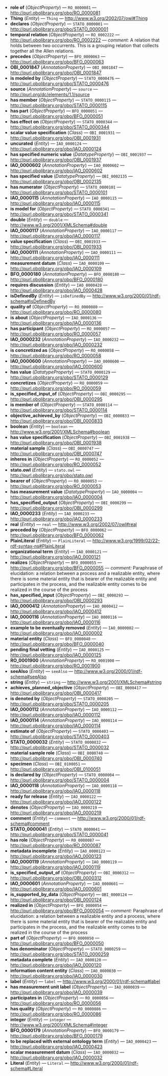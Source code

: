 - **role of** (*ObjectProperty*) — `RO_0000081` — <http://purl.obolibrary.org/obo/RO_0000081>
  <span class='search-tokens' style='display:none'>RO 0000081 RO_0000081 http://purl.obolibrary.org/obo/RO 0000081 http://purl.obolibrary.org/obo/RO_0000081 http://purl.obolibrary.org/obo/ro 0000081 http://purl.obolibrary.org/obo/ro_0000081 ro 0000081 ro_0000081 role of</span>
- **Thing** (*Entity*) — `Thing` — <http://www.w3.org/2002/07/owl#Thing>
  <span class='search-tokens' style='display:none'>Thing http://www.w3.org/2002/07/owl# Thing http://www.w3.org/2002/07/owl# thing http://www.w3.org/2002/07/owl#Thing http://www.w3.org/2002/07/owl#thing thing</span>
- **declares** (*ObjectProperty*) — `STATO_0000001` — <http://purl.obolibrary.org/obo/STATO_0000001>
  <span class='search-tokens' style='display:none'>STATO 0000001 STATO_0000001 declares http://purl.obolibrary.org/obo/STATO 0000001 http://purl.obolibrary.org/obo/STATO_0000001 http://purl.obolibrary.org/obo/stato 0000001 http://purl.obolibrary.org/obo/stato_0000001 stato 0000001 stato_0000001</span>
- **temporal relation** (*ObjectProperty*) — `RO_0002222` — <http://purl.obolibrary.org/obo/RO_0002222> — _comment:_ A relation that holds between two occurrents. This is a grouping relation that collects together all the Allen relations.
  <span class='search-tokens' style='display:none'>RO 0002222 RO_0002222 http://purl.obolibrary.org/obo/RO 0002222 http://purl.obolibrary.org/obo/RO_0002222 http://purl.obolibrary.org/obo/ro 0002222 http://purl.obolibrary.org/obo/ro_0002222 ro 0002222 ro_0002222 temporal relation</span>
- **precedes** (*ObjectProperty*) — `BFO_0000063` — <http://purl.obolibrary.org/obo/BFO_0000063>
  <span class='search-tokens' style='display:none'>BFO 0000063 BFO_0000063 bfo 0000063 bfo_0000063 http://purl.obolibrary.org/obo/BFO 0000063 http://purl.obolibrary.org/obo/BFO_0000063 http://purl.obolibrary.org/obo/bfo 0000063 http://purl.obolibrary.org/obo/bfo_0000063 precedes</span>
- **OBI_0001847** (*AnnotationProperty*) — `OBI_0001847` — <http://purl.obolibrary.org/obo/OBI_0001847>
  <span class='search-tokens' style='display:none'>OBI 0001847 OBI_0001847 http://purl.obolibrary.org/obo/OBI 0001847 http://purl.obolibrary.org/obo/OBI_0001847 http://purl.obolibrary.org/obo/obi 0001847 http://purl.obolibrary.org/obo/obi_0001847 obi 0001847 obi_0001847</span>
- **is modeled by** (*ObjectProperty*) — `STATO_0000476` — <http://purl.obolibrary.org/obo/STATO_0000476>
  <span class='search-tokens' style='display:none'>STATO 0000476 STATO_0000476 http://purl.obolibrary.org/obo/STATO 0000476 http://purl.obolibrary.org/obo/STATO_0000476 http://purl.obolibrary.org/obo/stato 0000476 http://purl.obolibrary.org/obo/stato_0000476 is modeled by stato 0000476 stato_0000476</span>
- **source** (*AnnotationProperty*) — `source` — <http://purl.org/dc/elements/1.1/source>
  <span class='search-tokens' style='display:none'>http://purl.org/dc/elements/1.1/source source</span>
- **has member** (*ObjectProperty*) — `STATO_0000115` — <http://purl.obolibrary.org/obo/STATO_0000115>
  <span class='search-tokens' style='display:none'>STATO 0000115 STATO_0000115 has member http://purl.obolibrary.org/obo/STATO 0000115 http://purl.obolibrary.org/obo/STATO_0000115 http://purl.obolibrary.org/obo/stato 0000115 http://purl.obolibrary.org/obo/stato_0000115 stato 0000115 stato_0000115</span>
- **has part** (*ObjectProperty*) — `BFO_0000051` — <http://purl.obolibrary.org/obo/BFO_0000051>
  <span class='search-tokens' style='display:none'>BFO 0000051 BFO_0000051 bfo 0000051 bfo_0000051 has part http://purl.obolibrary.org/obo/BFO 0000051 http://purl.obolibrary.org/obo/BFO_0000051 http://purl.obolibrary.org/obo/bfo 0000051 http://purl.obolibrary.org/obo/bfo_0000051</span>
- **has effect on** (*ObjectProperty*) — `STATO_0000344` — <http://purl.obolibrary.org/obo/STATO_0000344>
  <span class='search-tokens' style='display:none'>STATO 0000344 STATO_0000344 has effect on http://purl.obolibrary.org/obo/STATO 0000344 http://purl.obolibrary.org/obo/STATO_0000344 http://purl.obolibrary.org/obo/stato 0000344 http://purl.obolibrary.org/obo/stato_0000344 stato 0000344 stato_0000344</span>
- **scalar value specification** (*Class*) — `OBI_0001931` — <http://purl.obolibrary.org/obo/OBI_0001931>
  <span class='search-tokens' style='display:none'>OBI 0001931 OBI_0001931 http://purl.obolibrary.org/obo/OBI 0001931 http://purl.obolibrary.org/obo/OBI_0001931 http://purl.obolibrary.org/obo/obi 0001931 http://purl.obolibrary.org/obo/obi_0001931 obi 0001931 obi_0001931 scalar value specification</span>
- **uncurated** (*Entity*) — `IAO_0000124` — <http://purl.obolibrary.org/obo/IAO_0000124>
  <span class='search-tokens' style='display:none'>IAO 0000124 IAO_0000124 http://purl.obolibrary.org/obo/IAO 0000124 http://purl.obolibrary.org/obo/IAO_0000124 http://purl.obolibrary.org/obo/iao 0000124 http://purl.obolibrary.org/obo/iao_0000124 iao 0000124 iao_0000124 uncurated</span>
- **has specified numeric value** (*DatatypeProperty*) — `OBI_0001937` — <http://purl.obolibrary.org/obo/OBI_0001937>
  <span class='search-tokens' style='display:none'>OBI 0001937 OBI_0001937 has specified numeric value http://purl.obolibrary.org/obo/OBI 0001937 http://purl.obolibrary.org/obo/OBI_0001937 http://purl.obolibrary.org/obo/obi 0001937 http://purl.obolibrary.org/obo/obi_0001937 obi 0001937 obi_0001937</span>
- **IAO_0000602** (*AnnotationProperty*) — `IAO_0000602` — <http://purl.obolibrary.org/obo/IAO_0000602>
  <span class='search-tokens' style='display:none'>IAO 0000602 IAO_0000602 http://purl.obolibrary.org/obo/IAO 0000602 http://purl.obolibrary.org/obo/IAO_0000602 http://purl.obolibrary.org/obo/iao 0000602 http://purl.obolibrary.org/obo/iao_0000602 iao 0000602 iao_0000602</span>
- **has specified value** (*DatatypeProperty*) — `OBI_0002135` — <http://purl.obolibrary.org/obo/OBI_0002135>
  <span class='search-tokens' style='display:none'>OBI 0002135 OBI_0002135 has specified value http://purl.obolibrary.org/obo/OBI 0002135 http://purl.obolibrary.org/obo/OBI_0002135 http://purl.obolibrary.org/obo/obi 0002135 http://purl.obolibrary.org/obo/obi_0002135 obi 0002135 obi_0002135</span>
- **has numerator** (*ObjectProperty*) — `STATO_0000101` — <http://purl.obolibrary.org/obo/STATO_0000101>
  <span class='search-tokens' style='display:none'>STATO 0000101 STATO_0000101 has numerator http://purl.obolibrary.org/obo/STATO 0000101 http://purl.obolibrary.org/obo/STATO_0000101 http://purl.obolibrary.org/obo/stato 0000101 http://purl.obolibrary.org/obo/stato_0000101 stato 0000101 stato_0000101</span>
- **IAO_0000115** (*AnnotationProperty*) — `IAO_0000115` — <http://purl.obolibrary.org/obo/IAO_0000115>
  <span class='search-tokens' style='display:none'>IAO 0000115 IAO_0000115 http://purl.obolibrary.org/obo/IAO 0000115 http://purl.obolibrary.org/obo/IAO_0000115 http://purl.obolibrary.org/obo/iao 0000115 http://purl.obolibrary.org/obo/iao_0000115 iao 0000115 iao_0000115</span>
- **is model for** (*ObjectProperty*) — `STATO_0000341` — <http://purl.obolibrary.org/obo/STATO_0000341>
  <span class='search-tokens' style='display:none'>STATO 0000341 STATO_0000341 http://purl.obolibrary.org/obo/STATO 0000341 http://purl.obolibrary.org/obo/STATO_0000341 http://purl.obolibrary.org/obo/stato 0000341 http://purl.obolibrary.org/obo/stato_0000341 is model for stato 0000341 stato_0000341</span>
- **double** (*Entity*) — `double` — <http://www.w3.org/2001/XMLSchema#double>
  <span class='search-tokens' style='display:none'>double http://www.w3.org/2001/XML Schema#double http://www.w3.org/2001/XMLSchema#double http://www.w3.org/2001/xml schema#double http://www.w3.org/2001/xmlschema#double</span>
- **IAO_0000117** (*AnnotationProperty*) — `IAO_0000117` — <http://purl.obolibrary.org/obo/IAO_0000117>
  <span class='search-tokens' style='display:none'>IAO 0000117 IAO_0000117 http://purl.obolibrary.org/obo/IAO 0000117 http://purl.obolibrary.org/obo/IAO_0000117 http://purl.obolibrary.org/obo/iao 0000117 http://purl.obolibrary.org/obo/iao_0000117 iao 0000117 iao_0000117</span>
- **value specification** (*Class*) — `OBI_0001933` — <http://purl.obolibrary.org/obo/OBI_0001933>
  <span class='search-tokens' style='display:none'>OBI 0001933 OBI_0001933 http://purl.obolibrary.org/obo/OBI 0001933 http://purl.obolibrary.org/obo/OBI_0001933 http://purl.obolibrary.org/obo/obi 0001933 http://purl.obolibrary.org/obo/obi_0001933 obi 0001933 obi_0001933 value specification</span>
- **IAO_0000111** (*AnnotationProperty*) — `IAO_0000111` — <http://purl.obolibrary.org/obo/IAO_0000111>
  <span class='search-tokens' style='display:none'>IAO 0000111 IAO_0000111 http://purl.obolibrary.org/obo/IAO 0000111 http://purl.obolibrary.org/obo/IAO_0000111 http://purl.obolibrary.org/obo/iao 0000111 http://purl.obolibrary.org/obo/iao_0000111 iao 0000111 iao_0000111</span>
- **measurement datum** (*Class*) — `IAO_0000109` — <http://purl.obolibrary.org/obo/IAO_0000109>
  <span class='search-tokens' style='display:none'>IAO 0000109 IAO_0000109 http://purl.obolibrary.org/obo/IAO 0000109 http://purl.obolibrary.org/obo/IAO_0000109 http://purl.obolibrary.org/obo/iao 0000109 http://purl.obolibrary.org/obo/iao_0000109 iao 0000109 iao_0000109 measurement datum</span>
- **BFO_0000180** (*AnnotationProperty*) — `BFO_0000180` — <http://purl.obolibrary.org/obo/BFO_0000180>
  <span class='search-tokens' style='display:none'>BFO 0000180 BFO_0000180 bfo 0000180 bfo_0000180 http://purl.obolibrary.org/obo/BFO 0000180 http://purl.obolibrary.org/obo/BFO_0000180 http://purl.obolibrary.org/obo/bfo 0000180 http://purl.obolibrary.org/obo/bfo_0000180</span>
- **requires discussion** (*Entity*) — `IAO_0000428` — <http://purl.obolibrary.org/obo/IAO_0000428>
  <span class='search-tokens' style='display:none'>IAO 0000428 IAO_0000428 http://purl.obolibrary.org/obo/IAO 0000428 http://purl.obolibrary.org/obo/IAO_0000428 http://purl.obolibrary.org/obo/iao 0000428 http://purl.obolibrary.org/obo/iao_0000428 iao 0000428 iao_0000428 requires discussion</span>
- **isDefinedBy** (*Entity*) — `isDefinedBy` — <http://www.w3.org/2000/01/rdf-schema#isDefinedBy>
  <span class='search-tokens' style='display:none'>http://www.w3.org/2000/01/rdf schema#is Defined By http://www.w3.org/2000/01/rdf schema#is defined by http://www.w3.org/2000/01/rdf schema#isDefinedBy http://www.w3.org/2000/01/rdf-schema#isDefinedBy http://www.w3.org/2000/01/rdf-schema#isdefinedby is Defined By is defined by isDefinedBy isdefinedby</span>
- **quality of** (*ObjectProperty*) — `RO_0000080` — <http://purl.obolibrary.org/obo/RO_0000080>
  <span class='search-tokens' style='display:none'>RO 0000080 RO_0000080 http://purl.obolibrary.org/obo/RO 0000080 http://purl.obolibrary.org/obo/RO_0000080 http://purl.obolibrary.org/obo/ro 0000080 http://purl.obolibrary.org/obo/ro_0000080 quality of ro 0000080 ro_0000080</span>
- **is about** (*ObjectProperty*) — `IAO_0000136` — <http://purl.obolibrary.org/obo/IAO_0000136>
  <span class='search-tokens' style='display:none'>IAO 0000136 IAO_0000136 http://purl.obolibrary.org/obo/IAO 0000136 http://purl.obolibrary.org/obo/IAO_0000136 http://purl.obolibrary.org/obo/iao 0000136 http://purl.obolibrary.org/obo/iao_0000136 iao 0000136 iao_0000136 is about</span>
- **has participant** (*ObjectProperty*) — `RO_0000057` — <http://purl.obolibrary.org/obo/RO_0000057>
  <span class='search-tokens' style='display:none'>RO 0000057 RO_0000057 has participant http://purl.obolibrary.org/obo/RO 0000057 http://purl.obolibrary.org/obo/RO_0000057 http://purl.obolibrary.org/obo/ro 0000057 http://purl.obolibrary.org/obo/ro_0000057 ro 0000057 ro_0000057</span>
- **IAO_0000232** (*AnnotationProperty*) — `IAO_0000232` — <http://purl.obolibrary.org/obo/IAO_0000232>
  <span class='search-tokens' style='display:none'>IAO 0000232 IAO_0000232 http://purl.obolibrary.org/obo/IAO 0000232 http://purl.obolibrary.org/obo/IAO_0000232 http://purl.obolibrary.org/obo/iao 0000232 http://purl.obolibrary.org/obo/iao_0000232 iao 0000232 iao_0000232</span>
- **is concretized as** (*ObjectProperty*) — `RO_0000058` — <http://purl.obolibrary.org/obo/RO_0000058>
  <span class='search-tokens' style='display:none'>RO 0000058 RO_0000058 http://purl.obolibrary.org/obo/RO 0000058 http://purl.obolibrary.org/obo/RO_0000058 http://purl.obolibrary.org/obo/ro 0000058 http://purl.obolibrary.org/obo/ro_0000058 is concretized as ro 0000058 ro_0000058</span>
- **IAO_0000600** (*AnnotationProperty*) — `IAO_0000600` — <http://purl.obolibrary.org/obo/IAO_0000600>
  <span class='search-tokens' style='display:none'>IAO 0000600 IAO_0000600 http://purl.obolibrary.org/obo/IAO 0000600 http://purl.obolibrary.org/obo/IAO_0000600 http://purl.obolibrary.org/obo/iao 0000600 http://purl.obolibrary.org/obo/iao_0000600 iao 0000600 iao_0000600</span>
- **has value** (*DatatypeProperty*) — `STATO_0000129` — <http://purl.obolibrary.org/obo/STATO_0000129>
  <span class='search-tokens' style='display:none'>STATO 0000129 STATO_0000129 has value http://purl.obolibrary.org/obo/STATO 0000129 http://purl.obolibrary.org/obo/STATO_0000129 http://purl.obolibrary.org/obo/stato 0000129 http://purl.obolibrary.org/obo/stato_0000129 stato 0000129 stato_0000129</span>
- **concretizes** (*ObjectProperty*) — `RO_0000059` — <http://purl.obolibrary.org/obo/RO_0000059>
  <span class='search-tokens' style='display:none'>RO 0000059 RO_0000059 concretizes http://purl.obolibrary.org/obo/RO 0000059 http://purl.obolibrary.org/obo/RO_0000059 http://purl.obolibrary.org/obo/ro 0000059 http://purl.obolibrary.org/obo/ro_0000059 ro 0000059 ro_0000059</span>
- **is_specified_input_of** (*ObjectProperty*) — `OBI_0000295` — <http://purl.obolibrary.org/obo/OBI_0000295>
  <span class='search-tokens' style='display:none'>OBI 0000295 OBI_0000295 http://purl.obolibrary.org/obo/OBI 0000295 http://purl.obolibrary.org/obo/OBI_0000295 http://purl.obolibrary.org/obo/obi 0000295 http://purl.obolibrary.org/obo/obi_0000295 is specified input of is_specified_input_of obi 0000295 obi_0000295</span>
- **is member of** (*ObjectProperty*) — `STATO_0000114` — <http://purl.obolibrary.org/obo/STATO_0000114>
  <span class='search-tokens' style='display:none'>STATO 0000114 STATO_0000114 http://purl.obolibrary.org/obo/STATO 0000114 http://purl.obolibrary.org/obo/STATO_0000114 http://purl.obolibrary.org/obo/stato 0000114 http://purl.obolibrary.org/obo/stato_0000114 is member of stato 0000114 stato_0000114</span>
- **objective_achieved_by** (*ObjectProperty*) — `OBI_0000833` — <http://purl.obolibrary.org/obo/OBI_0000833>
  <span class='search-tokens' style='display:none'>OBI 0000833 OBI_0000833 http://purl.obolibrary.org/obo/OBI 0000833 http://purl.obolibrary.org/obo/OBI_0000833 http://purl.obolibrary.org/obo/obi 0000833 http://purl.obolibrary.org/obo/obi_0000833 obi 0000833 obi_0000833 objective achieved by objective_achieved_by</span>
- **boolean** (*Entity*) — `boolean` — <http://www.w3.org/2001/XMLSchema#boolean>
  <span class='search-tokens' style='display:none'>boolean http://www.w3.org/2001/XML Schema#boolean http://www.w3.org/2001/XMLSchema#boolean http://www.w3.org/2001/xml schema#boolean http://www.w3.org/2001/xmlschema#boolean</span>
- **has value specification** (*ObjectProperty*) — `OBI_0001938` — <http://purl.obolibrary.org/obo/OBI_0001938>
  <span class='search-tokens' style='display:none'>OBI 0001938 OBI_0001938 has value specification http://purl.obolibrary.org/obo/OBI 0001938 http://purl.obolibrary.org/obo/OBI_0001938 http://purl.obolibrary.org/obo/obi 0001938 http://purl.obolibrary.org/obo/obi_0001938 obi 0001938 obi_0001938</span>
- **material sample** (*Class*) — `OBI_0000747` — <http://purl.obolibrary.org/obo/OBI_0000747>
  <span class='search-tokens' style='display:none'>OBI 0000747 OBI_0000747 http://purl.obolibrary.org/obo/OBI 0000747 http://purl.obolibrary.org/obo/OBI_0000747 http://purl.obolibrary.org/obo/obi 0000747 http://purl.obolibrary.org/obo/obi_0000747 material sample obi 0000747 obi_0000747</span>
- **inheres in** (*ObjectProperty*) — `RO_0000052` — <http://purl.obolibrary.org/obo/RO_0000052>
  <span class='search-tokens' style='display:none'>RO 0000052 RO_0000052 http://purl.obolibrary.org/obo/RO 0000052 http://purl.obolibrary.org/obo/RO_0000052 http://purl.obolibrary.org/obo/ro 0000052 http://purl.obolibrary.org/obo/ro_0000052 inheres in ro 0000052 ro_0000052</span>
- **stato.owl** (*Entity*) — `stato.owl` — <http://purl.obolibrary.org/obo/stato.owl>
  <span class='search-tokens' style='display:none'>http://purl.obolibrary.org/obo/stato.owl stato.owl</span>
- **bearer of** (*ObjectProperty*) — `RO_0000053` — <http://purl.obolibrary.org/obo/RO_0000053>
  <span class='search-tokens' style='display:none'>RO 0000053 RO_0000053 bearer of http://purl.obolibrary.org/obo/RO 0000053 http://purl.obolibrary.org/obo/RO_0000053 http://purl.obolibrary.org/obo/ro 0000053 http://purl.obolibrary.org/obo/ro_0000053 ro 0000053 ro_0000053</span>
- **has measurement value** (*DatatypeProperty*) — `IAO_0000004` — <http://purl.obolibrary.org/obo/IAO_0000004>
  <span class='search-tokens' style='display:none'>IAO 0000004 IAO_0000004 has measurement value http://purl.obolibrary.org/obo/IAO 0000004 http://purl.obolibrary.org/obo/IAO_0000004 http://purl.obolibrary.org/obo/iao 0000004 http://purl.obolibrary.org/obo/iao_0000004 iao 0000004 iao_0000004</span>
- **has_specified_output** (*ObjectProperty*) — `OBI_0000299` — <http://purl.obolibrary.org/obo/OBI_0000299>
  <span class='search-tokens' style='display:none'>OBI 0000299 OBI_0000299 has specified output has_specified_output http://purl.obolibrary.org/obo/OBI 0000299 http://purl.obolibrary.org/obo/OBI_0000299 http://purl.obolibrary.org/obo/obi 0000299 http://purl.obolibrary.org/obo/obi_0000299 obi 0000299 obi_0000299</span>
- **IAO_0000233** (*Entity*) — `IAO_0000233` — <http://purl.obolibrary.org/obo/IAO_0000233>
  <span class='search-tokens' style='display:none'>IAO 0000233 IAO_0000233 http://purl.obolibrary.org/obo/IAO 0000233 http://purl.obolibrary.org/obo/IAO_0000233 http://purl.obolibrary.org/obo/iao 0000233 http://purl.obolibrary.org/obo/iao_0000233 iao 0000233 iao_0000233</span>
- **real** (*Entity*) — `real` — <http://www.w3.org/2002/07/owl#real>
  <span class='search-tokens' style='display:none'>http://www.w3.org/2002/07/owl#real real</span>
- **preceded by** (*ObjectProperty*) — `BFO_0000062` — <http://purl.obolibrary.org/obo/BFO_0000062>
  <span class='search-tokens' style='display:none'>BFO 0000062 BFO_0000062 bfo 0000062 bfo_0000062 http://purl.obolibrary.org/obo/BFO 0000062 http://purl.obolibrary.org/obo/BFO_0000062 http://purl.obolibrary.org/obo/bfo 0000062 http://purl.obolibrary.org/obo/bfo_0000062 preceded by</span>
- **PlainLiteral** (*Entity*) — `PlainLiteral` — <http://www.w3.org/1999/02/22-rdf-syntax-ns#PlainLiteral>
  <span class='search-tokens' style='display:none'>Plain Literal PlainLiteral http://www.w3.org/1999/02/22 rdf syntax ns# Plain Literal http://www.w3.org/1999/02/22 rdf syntax ns# plain literal http://www.w3.org/1999/02/22 rdf syntax ns#PlainLiteral http://www.w3.org/1999/02/22-rdf-syntax-ns#PlainLiteral http://www.w3.org/1999/02/22-rdf-syntax-ns#plainliteral plain literal plainliteral</span>
- **organizational term** (*Entity*) — `IAO_0000121` — <http://purl.obolibrary.org/obo/IAO_0000121>
  <span class='search-tokens' style='display:none'>IAO 0000121 IAO_0000121 http://purl.obolibrary.org/obo/IAO 0000121 http://purl.obolibrary.org/obo/IAO_0000121 http://purl.obolibrary.org/obo/iao 0000121 http://purl.obolibrary.org/obo/iao_0000121 iao 0000121 iao_0000121 organizational term</span>
- **realizes** (*ObjectProperty*) — `BFO_0000055` — <http://purl.obolibrary.org/obo/BFO_0000055> — _comment:_ Paraphrase of elucidation: a relation between a process and a realizable entity, where there is some material entity that is bearer of the realizable entity and participates in the process, and the realizable entity comes to be realized in the course of the process
  <span class='search-tokens' style='display:none'>BFO 0000055 BFO_0000055 bfo 0000055 bfo_0000055 http://purl.obolibrary.org/obo/BFO 0000055 http://purl.obolibrary.org/obo/BFO_0000055 http://purl.obolibrary.org/obo/bfo 0000055 http://purl.obolibrary.org/obo/bfo_0000055 realizes</span>
- **has_specified_input** (*ObjectProperty*) — `OBI_0000293` — <http://purl.obolibrary.org/obo/OBI_0000293>
  <span class='search-tokens' style='display:none'>OBI 0000293 OBI_0000293 has specified input has_specified_input http://purl.obolibrary.org/obo/OBI 0000293 http://purl.obolibrary.org/obo/OBI_0000293 http://purl.obolibrary.org/obo/obi 0000293 http://purl.obolibrary.org/obo/obi_0000293 obi 0000293 obi_0000293</span>
- **IAO_0000412** (*AnnotationProperty*) — `IAO_0000412` — <http://purl.obolibrary.org/obo/IAO_0000412>
  <span class='search-tokens' style='display:none'>IAO 0000412 IAO_0000412 http://purl.obolibrary.org/obo/IAO 0000412 http://purl.obolibrary.org/obo/IAO_0000412 http://purl.obolibrary.org/obo/iao 0000412 http://purl.obolibrary.org/obo/iao_0000412 iao 0000412 iao_0000412</span>
- **IAO_0000116** (*AnnotationProperty*) — `IAO_0000116` — <http://purl.obolibrary.org/obo/IAO_0000116>
  <span class='search-tokens' style='display:none'>IAO 0000116 IAO_0000116 http://purl.obolibrary.org/obo/IAO 0000116 http://purl.obolibrary.org/obo/IAO_0000116 http://purl.obolibrary.org/obo/iao 0000116 http://purl.obolibrary.org/obo/iao_0000116 iao 0000116 iao_0000116</span>
- **example to be eventually removed** (*Entity*) — `IAO_0000002` — <http://purl.obolibrary.org/obo/IAO_0000002>
  <span class='search-tokens' style='display:none'>IAO 0000002 IAO_0000002 example to be eventually removed http://purl.obolibrary.org/obo/IAO 0000002 http://purl.obolibrary.org/obo/IAO_0000002 http://purl.obolibrary.org/obo/iao 0000002 http://purl.obolibrary.org/obo/iao_0000002 iao 0000002 iao_0000002</span>
- **material entity** (*Class*) — `BFO_0000040` — <http://purl.obolibrary.org/obo/BFO_0000040>
  <span class='search-tokens' style='display:none'>BFO 0000040 BFO_0000040 bfo 0000040 bfo_0000040 http://purl.obolibrary.org/obo/BFO 0000040 http://purl.obolibrary.org/obo/BFO_0000040 http://purl.obolibrary.org/obo/bfo 0000040 http://purl.obolibrary.org/obo/bfo_0000040 material entity</span>
- **pending final vetting** (*Entity*) — `IAO_0000125` — <http://purl.obolibrary.org/obo/IAO_0000125>
  <span class='search-tokens' style='display:none'>IAO 0000125 IAO_0000125 http://purl.obolibrary.org/obo/IAO 0000125 http://purl.obolibrary.org/obo/IAO_0000125 http://purl.obolibrary.org/obo/iao 0000125 http://purl.obolibrary.org/obo/iao_0000125 iao 0000125 iao_0000125 pending final vetting</span>
- **RO_0001900** (*AnnotationProperty*) — `RO_0001900` — <http://purl.obolibrary.org/obo/RO_0001900>
  <span class='search-tokens' style='display:none'>RO 0001900 RO_0001900 http://purl.obolibrary.org/obo/RO 0001900 http://purl.obolibrary.org/obo/RO_0001900 http://purl.obolibrary.org/obo/ro 0001900 http://purl.obolibrary.org/obo/ro_0001900 ro 0001900 ro_0001900</span>
- **seeAlso** (*Entity*) — `seeAlso` — <http://www.w3.org/2000/01/rdf-schema#seeAlso>
  <span class='search-tokens' style='display:none'>http://www.w3.org/2000/01/rdf schema#see Also http://www.w3.org/2000/01/rdf schema#see also http://www.w3.org/2000/01/rdf schema#seeAlso http://www.w3.org/2000/01/rdf-schema#seeAlso http://www.w3.org/2000/01/rdf-schema#seealso see Also see also seeAlso seealso</span>
- **string** (*Entity*) — `string` — <http://www.w3.org/2001/XMLSchema#string>
  <span class='search-tokens' style='display:none'>http://www.w3.org/2001/XML Schema#string http://www.w3.org/2001/XMLSchema#string http://www.w3.org/2001/xml schema#string http://www.w3.org/2001/xmlschema#string string</span>
- **achieves_planned_objective** (*ObjectProperty*) — `OBI_0000417` — <http://purl.obolibrary.org/obo/OBI_0000417>
  <span class='search-tokens' style='display:none'>OBI 0000417 OBI_0000417 achieves planned objective achieves_planned_objective http://purl.obolibrary.org/obo/OBI 0000417 http://purl.obolibrary.org/obo/OBI_0000417 http://purl.obolibrary.org/obo/obi 0000417 http://purl.obolibrary.org/obo/obi_0000417 obi 0000417 obi_0000417</span>
- **is denoted by** (*ObjectProperty*) — `STATO_0000205` — <http://purl.obolibrary.org/obo/STATO_0000205>
  <span class='search-tokens' style='display:none'>STATO 0000205 STATO_0000205 http://purl.obolibrary.org/obo/STATO 0000205 http://purl.obolibrary.org/obo/STATO_0000205 http://purl.obolibrary.org/obo/stato 0000205 http://purl.obolibrary.org/obo/stato_0000205 is denoted by stato 0000205 stato_0000205</span>
- **IAO_0000112** (*AnnotationProperty*) — `IAO_0000112` — <http://purl.obolibrary.org/obo/IAO_0000112>
  <span class='search-tokens' style='display:none'>IAO 0000112 IAO_0000112 http://purl.obolibrary.org/obo/IAO 0000112 http://purl.obolibrary.org/obo/IAO_0000112 http://purl.obolibrary.org/obo/iao 0000112 http://purl.obolibrary.org/obo/iao_0000112 iao 0000112 iao_0000112</span>
- **IAO_0000114** (*AnnotationProperty*) — `IAO_0000114` — <http://purl.obolibrary.org/obo/IAO_0000114>
  <span class='search-tokens' style='display:none'>IAO 0000114 IAO_0000114 http://purl.obolibrary.org/obo/IAO 0000114 http://purl.obolibrary.org/obo/IAO_0000114 http://purl.obolibrary.org/obo/iao 0000114 http://purl.obolibrary.org/obo/iao_0000114 iao 0000114 iao_0000114</span>
- **estimate of** (*ObjectProperty*) — `STATO_0000403` — <http://purl.obolibrary.org/obo/STATO_0000403>
  <span class='search-tokens' style='display:none'>STATO 0000403 STATO_0000403 estimate of http://purl.obolibrary.org/obo/STATO 0000403 http://purl.obolibrary.org/obo/STATO_0000403 http://purl.obolibrary.org/obo/stato 0000403 http://purl.obolibrary.org/obo/stato_0000403 stato 0000403 stato_0000403</span>
- **STATO_0000032** (*Entity*) — `STATO_0000032` — <http://purl.obolibrary.org/obo/STATO_0000032>
  <span class='search-tokens' style='display:none'>STATO 0000032 STATO_0000032 http://purl.obolibrary.org/obo/STATO 0000032 http://purl.obolibrary.org/obo/STATO_0000032 http://purl.obolibrary.org/obo/stato 0000032 http://purl.obolibrary.org/obo/stato_0000032 stato 0000032 stato_0000032</span>
- **material sample role** (*Class*) — `OBI_0000740` — <http://purl.obolibrary.org/obo/OBI_0000740>
  <span class='search-tokens' style='display:none'>OBI 0000740 OBI_0000740 http://purl.obolibrary.org/obo/OBI 0000740 http://purl.obolibrary.org/obo/OBI_0000740 http://purl.obolibrary.org/obo/obi 0000740 http://purl.obolibrary.org/obo/obi_0000740 material sample role obi 0000740 obi_0000740</span>
- **specimen** (*Class*) — `OBI_0100051` — <http://purl.obolibrary.org/obo/OBI_0100051>
  <span class='search-tokens' style='display:none'>OBI 0100051 OBI_0100051 http://purl.obolibrary.org/obo/OBI 0100051 http://purl.obolibrary.org/obo/OBI_0100051 http://purl.obolibrary.org/obo/obi 0100051 http://purl.obolibrary.org/obo/obi_0100051 obi 0100051 obi_0100051 specimen</span>
- **is declared by** (*ObjectProperty*) — `STATO_0000004` — <http://purl.obolibrary.org/obo/STATO_0000004>
  <span class='search-tokens' style='display:none'>STATO 0000004 STATO_0000004 http://purl.obolibrary.org/obo/STATO 0000004 http://purl.obolibrary.org/obo/STATO_0000004 http://purl.obolibrary.org/obo/stato 0000004 http://purl.obolibrary.org/obo/stato_0000004 is declared by stato 0000004 stato_0000004</span>
- **IAO_0000118** (*AnnotationProperty*) — `IAO_0000118` — <http://purl.obolibrary.org/obo/IAO_0000118>
  <span class='search-tokens' style='display:none'>IAO 0000118 IAO_0000118 http://purl.obolibrary.org/obo/IAO 0000118 http://purl.obolibrary.org/obo/IAO_0000118 http://purl.obolibrary.org/obo/iao 0000118 http://purl.obolibrary.org/obo/iao_0000118 iao 0000118 iao_0000118</span>
- **ready for release** (*Entity*) — `IAO_0000122` — <http://purl.obolibrary.org/obo/IAO_0000122>
  <span class='search-tokens' style='display:none'>IAO 0000122 IAO_0000122 http://purl.obolibrary.org/obo/IAO 0000122 http://purl.obolibrary.org/obo/IAO_0000122 http://purl.obolibrary.org/obo/iao 0000122 http://purl.obolibrary.org/obo/iao_0000122 iao 0000122 iao_0000122 ready for release</span>
- **denotes** (*ObjectProperty*) — `IAO_0000219` — <http://purl.obolibrary.org/obo/IAO_0000219>
  <span class='search-tokens' style='display:none'>IAO 0000219 IAO_0000219 denotes http://purl.obolibrary.org/obo/IAO 0000219 http://purl.obolibrary.org/obo/IAO_0000219 http://purl.obolibrary.org/obo/iao 0000219 http://purl.obolibrary.org/obo/iao_0000219 iao 0000219 iao_0000219</span>
- **comment** (*Entity*) — `comment` — <http://www.w3.org/2000/01/rdf-schema#comment>
  <span class='search-tokens' style='display:none'>comment http://www.w3.org/2000/01/rdf schema#comment http://www.w3.org/2000/01/rdf-schema#comment</span>
- **STATO_0000041** (*Entity*) — `STATO_0000041` — <http://purl.obolibrary.org/obo/STATO_0000041>
  <span class='search-tokens' style='display:none'>STATO 0000041 STATO_0000041 http://purl.obolibrary.org/obo/STATO 0000041 http://purl.obolibrary.org/obo/STATO_0000041 http://purl.obolibrary.org/obo/stato 0000041 http://purl.obolibrary.org/obo/stato_0000041 stato 0000041 stato_0000041</span>
- **has role** (*ObjectProperty*) — `RO_0000087` — <http://purl.obolibrary.org/obo/RO_0000087>
  <span class='search-tokens' style='display:none'>RO 0000087 RO_0000087 has role http://purl.obolibrary.org/obo/RO 0000087 http://purl.obolibrary.org/obo/RO_0000087 http://purl.obolibrary.org/obo/ro 0000087 http://purl.obolibrary.org/obo/ro_0000087 ro 0000087 ro_0000087</span>
- **metadata incomplete** (*Entity*) — `IAO_0000123` — <http://purl.obolibrary.org/obo/IAO_0000123>
  <span class='search-tokens' style='display:none'>IAO 0000123 IAO_0000123 http://purl.obolibrary.org/obo/IAO 0000123 http://purl.obolibrary.org/obo/IAO_0000123 http://purl.obolibrary.org/obo/iao 0000123 http://purl.obolibrary.org/obo/iao_0000123 iao 0000123 iao_0000123 metadata incomplete</span>
- **IAO_0000119** (*AnnotationProperty*) — `IAO_0000119` — <http://purl.obolibrary.org/obo/IAO_0000119>
  <span class='search-tokens' style='display:none'>IAO 0000119 IAO_0000119 http://purl.obolibrary.org/obo/IAO 0000119 http://purl.obolibrary.org/obo/IAO_0000119 http://purl.obolibrary.org/obo/iao 0000119 http://purl.obolibrary.org/obo/iao_0000119 iao 0000119 iao_0000119</span>
- **is_specified_output_of** (*ObjectProperty*) — `OBI_0000312` — <http://purl.obolibrary.org/obo/OBI_0000312>
  <span class='search-tokens' style='display:none'>OBI 0000312 OBI_0000312 http://purl.obolibrary.org/obo/OBI 0000312 http://purl.obolibrary.org/obo/OBI_0000312 http://purl.obolibrary.org/obo/obi 0000312 http://purl.obolibrary.org/obo/obi_0000312 is specified output of is_specified_output_of obi 0000312 obi_0000312</span>
- **IAO_0000601** (*AnnotationProperty*) — `IAO_0000601` — <http://purl.obolibrary.org/obo/IAO_0000601>
  <span class='search-tokens' style='display:none'>IAO 0000601 IAO_0000601 http://purl.obolibrary.org/obo/IAO 0000601 http://purl.obolibrary.org/obo/IAO_0000601 http://purl.obolibrary.org/obo/iao 0000601 http://purl.obolibrary.org/obo/iao_0000601 iao 0000601 iao_0000601</span>
- **is_supported_by_data** (*ObjectProperty*) — `OBI_0000124` — <http://purl.obolibrary.org/obo/OBI_0000124>
  <span class='search-tokens' style='display:none'>OBI 0000124 OBI_0000124 http://purl.obolibrary.org/obo/OBI 0000124 http://purl.obolibrary.org/obo/OBI_0000124 http://purl.obolibrary.org/obo/obi 0000124 http://purl.obolibrary.org/obo/obi_0000124 is supported by data is_supported_by_data obi 0000124 obi_0000124</span>
- **realized in** (*ObjectProperty*) — `BFO_0000054` — <http://purl.obolibrary.org/obo/BFO_0000054> — _comment:_ Paraphrase of elucidation: a relation between a realizable entity and a process, where there is some material entity that is bearer of the realizable entity and participates in the process, and the realizable entity comes to be realized in the course of the process
  <span class='search-tokens' style='display:none'>BFO 0000054 BFO_0000054 bfo 0000054 bfo_0000054 http://purl.obolibrary.org/obo/BFO 0000054 http://purl.obolibrary.org/obo/BFO_0000054 http://purl.obolibrary.org/obo/bfo 0000054 http://purl.obolibrary.org/obo/bfo_0000054 realized in</span>
- **part of** (*ObjectProperty*) — `BFO_0000050` — <http://purl.obolibrary.org/obo/BFO_0000050>
  <span class='search-tokens' style='display:none'>BFO 0000050 BFO_0000050 bfo 0000050 bfo_0000050 http://purl.obolibrary.org/obo/BFO 0000050 http://purl.obolibrary.org/obo/BFO_0000050 http://purl.obolibrary.org/obo/bfo 0000050 http://purl.obolibrary.org/obo/bfo_0000050 part of</span>
- **has denominator** (*ObjectProperty*) — `STATO_0000259` — <http://purl.obolibrary.org/obo/STATO_0000259>
  <span class='search-tokens' style='display:none'>STATO 0000259 STATO_0000259 has denominator http://purl.obolibrary.org/obo/STATO 0000259 http://purl.obolibrary.org/obo/STATO_0000259 http://purl.obolibrary.org/obo/stato 0000259 http://purl.obolibrary.org/obo/stato_0000259 stato 0000259 stato_0000259</span>
- **metadata complete** (*Entity*) — `IAO_0000120` — <http://purl.obolibrary.org/obo/IAO_0000120>
  <span class='search-tokens' style='display:none'>IAO 0000120 IAO_0000120 http://purl.obolibrary.org/obo/IAO 0000120 http://purl.obolibrary.org/obo/IAO_0000120 http://purl.obolibrary.org/obo/iao 0000120 http://purl.obolibrary.org/obo/iao_0000120 iao 0000120 iao_0000120 metadata complete</span>
- **information content entity** (*Class*) — `IAO_0000030` — <http://purl.obolibrary.org/obo/IAO_0000030>
  <span class='search-tokens' style='display:none'>IAO 0000030 IAO_0000030 http://purl.obolibrary.org/obo/IAO 0000030 http://purl.obolibrary.org/obo/IAO_0000030 http://purl.obolibrary.org/obo/iao 0000030 http://purl.obolibrary.org/obo/iao_0000030 iao 0000030 iao_0000030 information content entity</span>
- **label** (*Entity*) — `label` — <http://www.w3.org/2000/01/rdf-schema#label>
  <span class='search-tokens' style='display:none'>http://www.w3.org/2000/01/rdf schema#label http://www.w3.org/2000/01/rdf-schema#label label</span>
- **has measurement unit label** (*ObjectProperty*) — `IAO_0000039` — <http://purl.obolibrary.org/obo/IAO_0000039>
  <span class='search-tokens' style='display:none'>IAO 0000039 IAO_0000039 has measurement unit label http://purl.obolibrary.org/obo/IAO 0000039 http://purl.obolibrary.org/obo/IAO_0000039 http://purl.obolibrary.org/obo/iao 0000039 http://purl.obolibrary.org/obo/iao_0000039 iao 0000039 iao_0000039</span>
- **participates in** (*ObjectProperty*) — `RO_0000056` — <http://purl.obolibrary.org/obo/RO_0000056>
  <span class='search-tokens' style='display:none'>RO 0000056 RO_0000056 http://purl.obolibrary.org/obo/RO 0000056 http://purl.obolibrary.org/obo/RO_0000056 http://purl.obolibrary.org/obo/ro 0000056 http://purl.obolibrary.org/obo/ro_0000056 participates in ro 0000056 ro_0000056</span>
- **has quality** (*ObjectProperty*) — `RO_0000086` — <http://purl.obolibrary.org/obo/RO_0000086>
  <span class='search-tokens' style='display:none'>RO 0000086 RO_0000086 has quality http://purl.obolibrary.org/obo/RO 0000086 http://purl.obolibrary.org/obo/RO_0000086 http://purl.obolibrary.org/obo/ro 0000086 http://purl.obolibrary.org/obo/ro_0000086 ro 0000086 ro_0000086</span>
- **integer** (*Entity*) — `integer` — <http://www.w3.org/2001/XMLSchema#integer>
  <span class='search-tokens' style='display:none'>http://www.w3.org/2001/XML Schema#integer http://www.w3.org/2001/XMLSchema#integer http://www.w3.org/2001/xml schema#integer http://www.w3.org/2001/xmlschema#integer integer</span>
- **BFO_0000179** (*AnnotationProperty*) — `BFO_0000179` — <http://purl.obolibrary.org/obo/BFO_0000179>
  <span class='search-tokens' style='display:none'>BFO 0000179 BFO_0000179 bfo 0000179 bfo_0000179 http://purl.obolibrary.org/obo/BFO 0000179 http://purl.obolibrary.org/obo/BFO_0000179 http://purl.obolibrary.org/obo/bfo 0000179 http://purl.obolibrary.org/obo/bfo_0000179</span>
- **to be replaced with external ontology term** (*Entity*) — `IAO_0000423` — <http://purl.obolibrary.org/obo/IAO_0000423>
  <span class='search-tokens' style='display:none'>IAO 0000423 IAO_0000423 http://purl.obolibrary.org/obo/IAO 0000423 http://purl.obolibrary.org/obo/IAO_0000423 http://purl.obolibrary.org/obo/iao 0000423 http://purl.obolibrary.org/obo/iao_0000423 iao 0000423 iao_0000423 to be replaced with external ontology term</span>
- **scalar measurement datum** (*Class*) — `IAO_0000032` — <http://purl.obolibrary.org/obo/IAO_0000032>
  <span class='search-tokens' style='display:none'>IAO 0000032 IAO_0000032 http://purl.obolibrary.org/obo/IAO 0000032 http://purl.obolibrary.org/obo/IAO_0000032 http://purl.obolibrary.org/obo/iao 0000032 http://purl.obolibrary.org/obo/iao_0000032 iao 0000032 iao_0000032 scalar measurement datum</span>
- **Literal** (*Entity*) — `Literal` — <http://www.w3.org/2000/01/rdf-schema#Literal>
  <span class='search-tokens' style='display:none'>Literal http://www.w3.org/2000/01/rdf schema# Literal http://www.w3.org/2000/01/rdf schema# literal http://www.w3.org/2000/01/rdf schema#Literal http://www.w3.org/2000/01/rdf-schema#Literal http://www.w3.org/2000/01/rdf-schema#literal literal</span>
